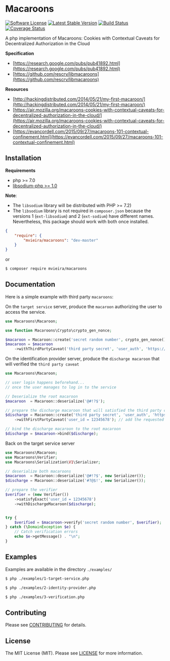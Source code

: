 # Macaroons

[![Software License](https://img.shields.io/github/license/mashape/apistatus.svg)](https://github.com/mickaelvieira/macaroons/blob/master/LICENSE.md)
[![Latest Stable Version](https://img.shields.io/packagist/v/mvieira/macaroons.svg)](https://packagist.org/packages/mvieira/macaroons)
[![Build Status](https://travis-ci.org/mickaelvieira/macaroons.svg?branch=master)](https://travis-ci.org/mickaelvieira/macaroons)
[![Coverage Status](https://coveralls.io/repos/github/mickaelvieira/macaroons/badge.svg?branch=master)](https://coveralls.io/github/mickaelvieira/macaroons?branch=master)

A php implementation of Macaroons: Cookies with Contextual Caveats for Decentralized Authorization in the Cloud

**Specification**
- [https://research.google.com/pubs/pub41892.html](https://research.google.com/pubs/pub41892.html)
- [https://github.com/rescrv/libmacaroons](https://github.com/rescrv/libmacaroons)

**Resources**
- [http://hackingdistributed.com/2014/05/21/my-first-macaroon/](http://hackingdistributed.com/2014/05/21/my-first-macaroon/)
- [https://air.mozilla.org/macaroons-cookies-with-contextual-caveats-for-decentralized-authorization-in-the-cloud/](https://air.mozilla.org/macaroons-cookies-with-contextual-caveats-for-decentralized-authorization-in-the-cloud/)
- [https://evancordell.com/2015/09/27/macaroons-101-contextual-confinement.html](https://evancordell.com/2015/09/27/macaroons-101-contextual-confinement.html)

## Installation

**Requirements**
- php >= 7.0
- [libsodium-php >= 1.0](https://github.com/jedisct1/libsodium-php)

**Note**:
- The `libsodium` library will be distributed with PHP >= 7.2)
- The `libsodium` library is not required in `composer.json` because the versions 1 (`ext-libsodium`) and 2 (`ext-sodium`) have different names. Nevertheless, this package should work with both once installed.

```json
{
    "require": {
        "mvieira/macaroons": "dev-master"
    }
}
```
or

```sh
$ composer require mvieira/macaroons
```

## Documentation

Here is a simple example with third party `macaroons`:

On the `target service` server, produce the `macaroon` authorizing the user to access the service.

```php
use Macaroons\Macaroon;

use function Macaroons\Crypto\crypto_gen_nonce;

$macaroon = Macaroon::create('secret random number', crypto_gen_nonce(), 'https://unicorn.co');
$macaroon = $macaroon
    ->withThirdPartyCaveat('third party secret', 'user_auth', 'https://auth.unicorn.co');

```

On the identification provider server, produce the `discharge macaroon` that will verified the `third party caveat`

```php
use Macaroons\Macaroon;

// user login happens beforehand...
// once the user manages to log in to the service

// Deserialize the root macaroon
$macaroon  = Macaroon::deserialize('@#!?$');

// prepare the discharge macaroon that will satisfied the third party caveat
$discharge = Macaroon::create('third party secret', 'user_auth', 'https://auth.unicorn.co')
    ->withFirstPartyCaveat('user_id = 12345678'); // add the requested first party caveat

// bind the discharge macaroon to the root macaroon
$discharge = $macaroon->bind($discharge);
```

Back on the target service server

```php
use Macaroons\Macaroon;
use Macaroons\Verifier;
use Macaroons\Serialization\V1\Serializer;

// deserialize both macaroons
$macaroon  = Macaroon::deserialize('@#!?$', new Serializer());
$discharge = Macaroon::deserialize('#?@$!', new Serializer());

// prepare the verifier
$verifier = (new Verifier())
    ->satisfyExact('user_id = 12345678')
    ->withDischargeMacaroon($discharge);


try {
    $verified = $macaroon->verify('secret random number', $verifier);
} catch (\DomainException $e) {
    // Catch verification errors
    echo $e->getMessage() . "\n";
}

```

## Examples

Examples are available in the directory ```./examples/```

```sh
$ php ./examples/1-target-service.php
```

```sh
$ php ./examples/2-identity-provider.php
```

```sh
$ php ./examples/3-verification.php
```

## Contributing

Please see [CONTRIBUTING](https://github.com/mickaelvieira/macaroons/tree/master/CONTRIBUTING.md) for details.

## License

The MIT License (MIT). Please see [LICENSE](https://github.com/mickaelvieira/macaroons/tree/master/LICENSE.md)
for more information.
